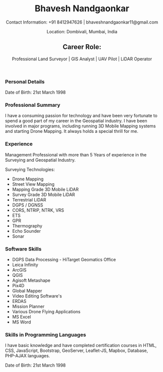 <html>
<head>
  <title>Bhavesh M Nandgaonkar - Resume</title>
</head>
<body>
  <header>
    <h1>Bhavesh Nandgaonkar</h1>
    <p>Contact Information: +91 8412947626 | bhaveshnandgaonkar11@gmail.com</p>
    <p>Location: Dombivali, Mumbai, India</p>
    <h2>Career Role:</h2>
    <p>Professional Land Surveyor | GIS Analyst | UAV Pilot | LiDAR Operator</p>
  </header>

  <section>
    <h3>Personal Details</h3>
    <p>Date of Birth: 21st March 1998</p>
  </section>

  <section>
    <h3>Professional Summary</h3>
    <p>I have a consuming passion for technology and have been very fortunate to spend a good part of my career in the Geospatial industry. I have been involved in major programs, including running 3D Mobile Mapping systems and starting Drone Mapping. It always holds a special thrill for me.</p>
  </section>

  <section>
    <h3>Experience</h3>
    <p>Management Professional with more than 5 Years of experience in the Surveying and Geospatial Industry.</p>
    <p>Surveying Technologies:</p>
    <ul>
      <li>Drone Mapping</li>
      <li>Street View Mapping</li>
      <li>Mapping Grade 3D Mobile LiDAR</li>
      <li>Survey Grade 3D Mobile LiDAR</li>
      <li>Terrestrial LiDAR</li>
      <li>DGPS / DGNSS</li>
      <li>CORS, NTRIP, NTRK, VRS</li>
      <li>ETS</li>
      <li>GPR</li>
      <li>Thermography</li>
      <li>Echo Sounder</li>
      <li>Sonar</li>
      <!-- Add more surveying technologies if applicable -->
    </ul>
  </section>

  <section>
    <h3>Software Skills</h3>
    <ul>
      <li>DGPS Data Processing - HiTarget Geomatics Office</li>
      <li>Leica Infinity</li>
      <li>ArcGIS</li>
      <li>QGIS</li>
      <li>Agisoft Metashape</li>
      <li>Pix4D</li>
      <li>Global Mapper</li>
      <li>Video Editing Software's</li>
      <li>ERDAS</li>
      <li>Mission Planner</li>
      <li>Various Drone Flying Applications</li>
      <li>MS Excel</li>
      <li>MS Word</li>
      <!-- Add more software skills if applicable -->
    </ul>
  </section>

  <section>
    <h3>Skills in Programming Languages</h3>
    <p>I have basic knowledge and have completed certification courses in HTML, CSS, JavaScript, Bootstrap, GeoServer, Leaflet-JS, Mapbox, Database, PHP-AJAX languages.</p>
  </section>

  <footer>
    <p>Date of Birth: 21st March 1998</p>
  </footer>
</body>
</html>
